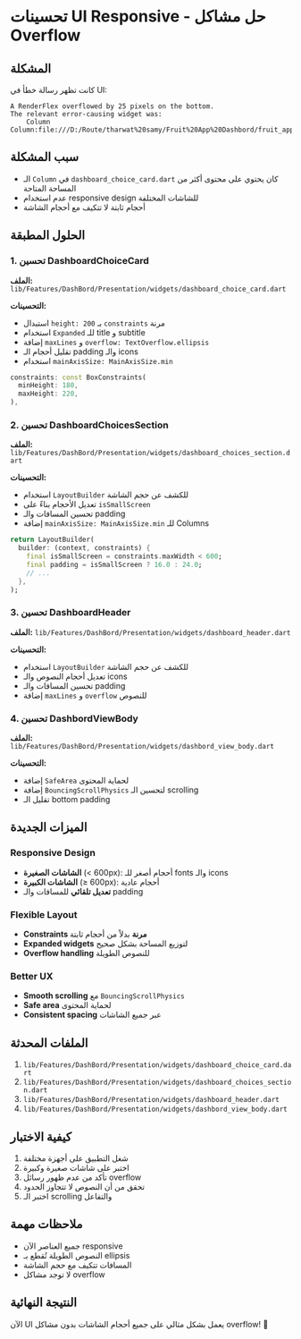 # تحسينات UI Responsive - حل مشاكل Overflow

## المشكلة
كانت تظهر رسالة خطأ في UI:
```
A RenderFlex overflowed by 25 pixels on the bottom.
The relevant error-causing widget was:
    Column Column:file:///D:/Route/tharwat%20samy/Fruit%20App%20Dashbord/fruit_app_dashbord/lib/Features/DashBord/Presentation/widgets/dashboard_choice_card.dart:79:22
```

## سبب المشكلة
- الـ `Column` في `dashboard_choice_card.dart` كان يحتوي على محتوى أكثر من المساحة المتاحة
- عدم استخدام responsive design للشاشات المختلفة
- أحجام ثابتة لا تتكيف مع أحجام الشاشة

## الحلول المطبقة

### 1. تحسين DashboardChoiceCard
**الملف:** `lib/Features/DashBord/Presentation/widgets/dashboard_choice_card.dart`

**التحسينات:**
- استبدال `height: 200` بـ `constraints` مرنة
- استخدام `Expanded` للـ title و subtitle
- إضافة `maxLines` و `overflow: TextOverflow.ellipsis`
- تقليل أحجام الـ padding والـ icons
- استخدام `mainAxisSize: MainAxisSize.min`

```dart
constraints: const BoxConstraints(
  minHeight: 180,
  maxHeight: 220,
),
```

### 2. تحسين DashboardChoicesSection
**الملف:** `lib/Features/DashBord/Presentation/widgets/dashboard_choices_section.dart`

**التحسينات:**
- استخدام `LayoutBuilder` للكشف عن حجم الشاشة
- تعديل الأحجام بناءً على `isSmallScreen`
- تحسين المسافات والـ padding
- إضافة `mainAxisSize: MainAxisSize.min` للـ Columns

```dart
return LayoutBuilder(
  builder: (context, constraints) {
    final isSmallScreen = constraints.maxWidth < 600;
    final padding = isSmallScreen ? 16.0 : 24.0;
    // ...
  },
);
```

### 3. تحسين DashboardHeader
**الملف:** `lib/Features/DashBord/Presentation/widgets/dashboard_header.dart`

**التحسينات:**
- استخدام `LayoutBuilder` للكشف عن حجم الشاشة
- تعديل أحجام النصوص والـ icons
- تحسين المسافات والـ padding
- إضافة `maxLines` و `overflow` للنصوص

### 4. تحسين DashbordViewBody
**الملف:** `lib/Features/DashBord/Presentation/widgets/dashbord_view_body.dart`

**التحسينات:**
- إضافة `SafeArea` لحماية المحتوى
- إضافة `BouncingScrollPhysics` لتحسين الـ scrolling
- تقليل الـ bottom padding

## الميزات الجديدة

### Responsive Design
- **الشاشات الصغيرة** (< 600px): أحجام أصغر للـ fonts والـ icons
- **الشاشات الكبيرة** (≥ 600px): أحجام عادية
- **تعديل تلقائي** للمسافات والـ padding

### Flexible Layout
- **Constraints مرنة** بدلاً من أحجام ثابتة
- **Expanded widgets** لتوزيع المساحة بشكل صحيح
- **Overflow handling** للنصوص الطويلة

### Better UX
- **Smooth scrolling** مع `BouncingScrollPhysics`
- **Safe area** لحماية المحتوى
- **Consistent spacing** عبر جميع الشاشات

## الملفات المحدثة
1. `lib/Features/DashBord/Presentation/widgets/dashboard_choice_card.dart`
2. `lib/Features/DashBord/Presentation/widgets/dashboard_choices_section.dart`
3. `lib/Features/DashBord/Presentation/widgets/dashboard_header.dart`
4. `lib/Features/DashBord/Presentation/widgets/dashbord_view_body.dart`

## كيفية الاختبار
1. شغل التطبيق على أجهزة مختلفة
2. اختبر على شاشات صغيرة وكبيرة
3. تأكد من عدم ظهور رسائل overflow
4. تحقق من أن النصوص لا تتجاوز الحدود
5. اختبر الـ scrolling والتفاعل

## ملاحظات مهمة
- جميع العناصر الآن responsive
- النصوص الطويلة تُقطع بـ ellipsis
- المسافات تتكيف مع حجم الشاشة
- لا توجد مشاكل overflow

## النتيجة النهائية
الآن UI يعمل بشكل مثالي على جميع أحجام الشاشات بدون مشاكل overflow! 🎉 